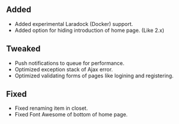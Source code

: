 ## Added

- Added experimental Laradock (Docker) support.
- Added option for hiding introduction of home page. (Like 2.x)

## Tweaked

- Push notifications to queue for performance.
- Optimized exception stack of Ajax error.
- Optimized validating forms of pages like logining and registering.

## Fixed

- Fixed renaming item in closet.
- Fixed Font Awesome of bottom of home page.
